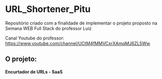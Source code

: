 # URL_Shortener_Pitu

Repositório criado com a finalidade de implementar o projeto proposto na Semana WEB Full Stack do professor Luiz  

Canal Youtube do professor: https://www.youtube.com/channel/UCtM4fMMVCxrXAmqMJ6ZL5Ww

<h2>O projeto:</h2> <h4>Encurtador de URLs - SaaS</h4>

